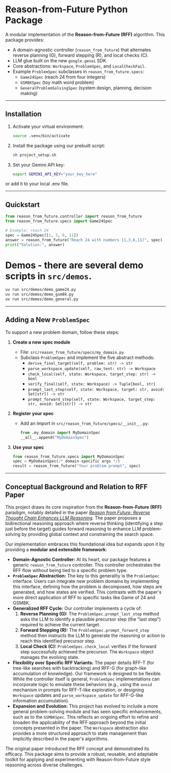 # Reason-from-Future Python Package

A modular implementation of the **Reason-from-Future (RFF)** algorithm.  This package provides:

- A domain-agnostic controller (`reason_from_future`) that alternates reverse planning (G), forward stepping (R), and local checks (C).
- LLM glue built on the new `google.genai` SDK.
- Core abstractions: `Workspace`, `ProblemSpec`, and `LocalCheckFail`.
- Example `ProblemSpec` subclasses in `reason_from_future.specs`:
  - `Game24Spec` (reach 24 from four integers)
  - `GSM8KSpec` (toy math word problem)
  - `GeneralProblemSolvingSpec` (system design, planning, decision making)

---

## Installation

1. Activate your virtual environment:
   ```bash
   source .venv/bin/activate
   ```

2. Install the package using our prebuilt script:
   ```bash
   sh project_setup.sh
   ```

3. Set your Gemini API key:
   ```bash
   export GEMINI_API_KEY="your_key_here"
   ```
or add it to your local .env file.

---

## Quickstart

```python
from reason_from_future.controller import reason_from_future
from reason_from_future.specs import Game24Spec

# Example: reach 24
spec = Game24Spec([1, 3, 6, 11])
answer = reason_from_future("Reach 24 with numbers [1,3,6,11]", spec)
print("Solution:", answer)
```

# Demos - there are several demo scripts in `src/demos`.
```bash
uv run src/demos/demo_game24.py
uv run src/demos/demo_gsm8k.py
uv run src/demos/demo_general.py
```

---

## Adding a New `ProblemSpec`

To support a new problem domain, follow these steps:

1. **Create a new spec module**
   - File: `src/reason_from_future/specs/my_domain.py`
   - Subclass `ProblemSpec` and implement the five abstract methods:
     - `derive_final_target(self, problem: str) -> str`
     - `parse_workspace_update(self, raw_text: str) -> Workspace`
     - `check_local(self, state: Workspace, target_step: str) -> bool`
     - `verify_final(self, state: Workspace) -> Tuple[bool, str]`
     - `prompt_last_step(self, state: Workspace, target: str, avoid: Set[str]) -> str`
     - `prompt_forward_step(self, state: Workspace, target_step: str, avoid: Set[str]) -> str`

2. **Register your spec**
   - Add an import in `src/reason_from_future/specs/__init__.py`:
     ```python
     from .my_domain import MyDomainSpec
     __all__.append("MyDomainSpec")
     ```

3. **Use your spec**
   ```python
   from reason_from_future.specs import MyDomainSpec
   spec = MyDomainSpec(/* domain-specific args */)
   result = reason_from_future("Your problem prompt", spec)
   ```

---

## Conceptual Background and Relation to RFF Paper

This project draws its core inspiration from the **Reason-from-Future (RFF)** paradigm, notably detailed in the paper *[Reason from Future: Reverse Thought Chain Enhances LLM Reasoning](https://arxiv.org/abs/2506.03673)*. The paper proposes a bidirectional reasoning approach where reverse thinking (identifying a step just before the target) guides forward reasoning to enhance LLM problem-solving by providing global context and constraining the search space.

Our implementation embraces this foundational idea but expands upon it by providing a **modular and extensible framework**:

*   **Domain-Agnostic Controller:** At its heart, our package features a generic `reason_from_future` controller. This controller orchestrates the RFF flow without being tied to a specific problem type.
*   **`ProblemSpec` Abstraction:** The key to this generality is the `ProblemSpec` interface. Users can integrate new problem domains by implementing this interface, defining how the problem is decomposed, how steps are generated, and how states are verified. This contrasts with the paper's more direct application of RFF to specific tasks like Game of 24 and GSM8K.
*   **Generalized RFF Cycle:** Our controller implements a cycle of:
    1.  **Reverse Planning (G):** The `ProblemSpec.prompt_last_step` method asks the LLM to identify a plausible precursor step (the "last step") required to achieve the current target.
    2.  **Forward Stepping (R):** The `ProblemSpec.prompt_forward_step` method then instructs the LLM to generate the reasoning or action to reach this identified precursor step.
    3.  **Local Check (C):** `ProblemSpec.check_local` verifies if the forward step successfully achieved the precursor. The `Workspace` object manages the evolving state.
*   **Flexibility over Specific RFF Variants:** The paper details RFF-T (for tree-like searches with backtracking) and RFF-G (for graph-like accumulation of knowledge). Our framework is designed to be flexible. While the controller itself is general, `ProblemSpec` implementations can incorporate logic to emulate these behaviors (e.g., using the `avoid` mechanism in prompts for RFF-T-like exploration, or designing `Workspace` updates and `parse_workspace_update` for RFF-G-like information accumulation).
*   **Expansion and Evolution:** This project has evolved to include a more general problem-solving module and has seen specific enhancements, such as to the `GSM8KSpec`. This reflects an ongoing effort to refine and broaden the applicability of the RFF approach beyond the initial concepts presented in the paper. The `Workspace` abstraction also provides a more structured approach to state management than implicitly described in the paper's algorithms.

The original paper introduced the RFF concept and demonstrated its efficacy. This package aims to provide a robust, reusable, and adaptable toolkit for applying and experimenting with Reason-from-Future style reasoning across diverse challenges.
